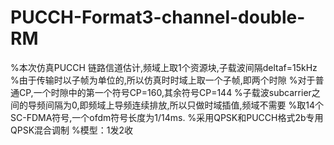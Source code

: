 # PUCCH-Format3-channel-double-RM
%本次仿真PUCCH 链路信道估计,频域上取1个资源块,子载波间隔deltaf=15kHz %由于传输时以子帧为单位的,所以仿真时时域上取一个子帧,即两个时隙 %对于普通CP,一个时隙中的第一个符号CP=160,其余符号CP=144 %子载波subcarrier之间的导频间隔为0,即频域上导频连续排放,所以只做时域插值,频域不需要 %取14个SC-FDMA符号,一个ofdm符号长度为1/14ms. %采用QPSK和PUCCH格式2b专用QPSK混合调制 %模型：1发2收
